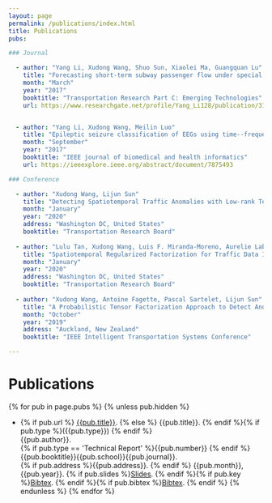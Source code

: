 ```yaml
---
layout: page
permalink: /publications/index.html
title: Publications
pubs:

### Journal

  - author: "Yang Li, Xudong Wang, Shuo Sun, Xiaolei Ma, Guangquan Lu"
    title: "Forecasting short-term subway passenger flow under special events scenarios using multiscale radial basis function networks"
    month: "March"
    year: "2017"
    booktitle: "Transportation Research Part C: Emerging Technologies"
    url: https://www.researchgate.net/profile/Yang_Li128/publication/313670218_Forecasting_Short-term_Subway_Passenger_Flow_under_Special_Events_Scenarios_using_Multiscale_Radial_Basis_Function_Networks/links/59f89e000f7e9b553ec0b958/Forecasting-Short-term-Subway-Passenger-Flow-under-Special-Events-Scenarios-using-Multiscale-Radial-Basis-Function-Networks.pdf


  - author: "Yang Li, Xudong Wang, Meilin Luo"
    title: "Epileptic seizure classification of EEGs using time--frequency analysis based multiscale radial basis functions"
    month: "September"
    year: "2017"
    booktitle: "IEEE journal of biomedical and health informatics"
    url: https://ieeexplore.ieee.org/abstract/document/7875493

### Conference

  - author: "Xudong Wang, Lijun Sun"
    title: "Detecting Spatiotemporal Traffic Anomalies with Low-rank Tensor Regression"
    month: "January"
    year: "2020"
    address: "Washington DC, United States"
    booktitle: "Transportation Research Board"
    
  - author: "Lulu Tan, Xudong Wang, Luis F. Miranda-Moreno, Aurelie Labbe, Lijun Sun"
    title: "Spatiotemporal Regularized Factorization for Traffic Data Imputation"
    month: "January"
    year: "2020"
    address: "Washington DC, United States"
    booktitle: "Transportation Research Board"
    
  - author: "Xudong Wang, Antoine Fagette, Pascal Sartelet, Lijun Sun"
    title: "A Probabilistic Tensor Factorization Approach to Detect Anomalies in Spatiotemporal Traffic Activities"
    month: "October"
    year: "2019"
    address: "Auckland, New Zealand"
    booktitle: "IEEE Intelligent Transportation Systems Conference"

---
```


# Publications

{% for pub in page.pubs %}
{% unless pub.hidden %}
  - {% if pub.url %} [{{pub.title}}]({{pub.url}}).
    {% else %} {{pub.title}}.
    {% endif %}{% if pub.type %}({{pub.type}})
    {% endif %}<br>
    {{pub.author}}.<br>
    {% if pub.type == 'Technical Report' %}{{pub.number}}
    {% endif %}{{pub.booktitle}}{{pub.school}}{{pub.journal}}.<br>
    {% if pub.address %}{{pub.address}}.
    {% endif %} {{pub.month}}, {{pub.year}}. {% if pub.slides %}[Slides]({{pub.slides}}).
    {% endif %}{% if pub.key %}[Bibtex](http://groups.csail.mit.edu/commit/bibtex.cgi?key={{pub.key}}).
    {% endif %}{% if pub.bibtex %}[Bibtex]({{pub.bibtex}}).
    {% endif %}
{% endunless %}
{% endfor %}



